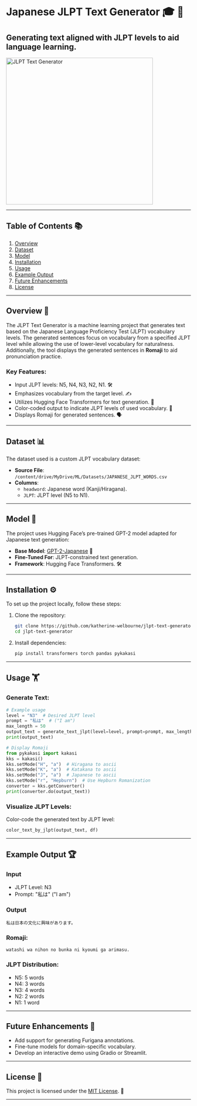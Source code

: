 # **Japanese JLPT Text Generator** 🎓 📖
Generating text aligned with JLPT levels to aid language learning.
---

<div align="left">
  <a href="https://github.com/katherine-welbourne/jlpt-text-generator/blob/main/jlpt_demo.png">
    <img src="jlpt_demo.png" alt="JLPT Text Generator" width="400">
  </a>
</div>

---

## **Table of Contents** 📚
1. [Overview](#overview)
2. [Dataset](#dataset)
3. [Model](#model)
4. [Installation](#installation)
5. [Usage](#usage)
6. [Example Output](#example-output)
7. [Future Enhancements](#future-enhancements)
8. [License](#license)

---

## **Overview** 📝
The JLPT Text Generator is a machine learning project that generates text based on the Japanese Language Proficiency Test (JLPT) vocabulary levels. The generated sentences focus on vocabulary from a specified JLPT level while allowing the use of lower-level vocabulary for naturalness. Additionally, the tool displays the generated sentences in **Romaji** to aid pronunciation practice.

### Key Features:
- Input JLPT levels: N5, N4, N3, N2, N1. 🛠️
- Emphasizes vocabulary from the target level. ✍️
- Utilizes Hugging Face Transformers for text generation. 🤖
- Color-coded output to indicate JLPT levels of used vocabulary. 🌈
- Displays Romaji for generated sentences. 🗣️

---

## **Dataset** 📊
The dataset used is a custom JLPT vocabulary dataset:
- **Source File**: `/content/drive/MyDrive/ML/Datasets/JAPANESE_JLPT_WORDS.csv`
- **Columns**:
  - `headword`: Japanese word (Kanji/Hiragana).
  - `JLPT`: JLPT level (N5 to N1).

---

## **Model** 🤖
The project uses Hugging Face’s pre-trained GPT-2 model adapted for Japanese text generation:
- **Base Model**: [GPT-2-Japanese](https://huggingface.co/colorfulscoop/gpt2-small-ja) 🚀
- **Fine-Tuned For**: JLPT-constrained text generation.
- **Framework**: Hugging Face Transformers. 🛠️

---

## **Installation** ⚙️
To set up the project locally, follow these steps:

1. Clone the repository:
   ```bash
   git clone https://github.com/katherine-welbourne/jlpt-text-generator.git
   cd jlpt-text-generator
   ```

2. Install dependencies:
   ```bash
   pip install transformers torch pandas pykakasi
   ```

---

## **Usage** 🏋️
### Generate Text:
```python
# Example usage
level = "N3"  # Desired JLPT level
prompt = "私は"  # ("I am")
max_length = 50
output_text = generate_text_jlpt(level=level, prompt=prompt, max_length=max_length)
print(output_text)

# Display Romaji
from pykakasi import kakasi
kks = kakasi()
kks.setMode("H", "a")  # Hiragana to ascii
kks.setMode("K", "a")  # Katakana to ascii
kks.setMode("J", "a")  # Japanese to ascii
kks.setMode("r", "Hepburn")  # Use Hepburn Romanization
converter = kks.getConverter()
print(converter.do(output_text))
```

### Visualize JLPT Levels:
Color-code the generated text by JLPT level:
```python
color_text_by_jlpt(output_text, df)
```

---

## **Example Output** 🏆
### Input
- JLPT Level: N3
- Prompt: "私は"  ("I am")

### Output
```plaintext
私は日本の文化に興味があります。
```
### Romaji:
```plaintext
watashi wa nihon no bunka ni kyoumi ga arimasu.
```

### JLPT Distribution:
- N5: 5 words
- N4: 3 words
- N3: 4 words
- N2: 2 words
- N1: 1 word

---

## **Future Enhancements** 🚀
- Add support for generating Furigana annotations.
- Fine-tune models for domain-specific vocabulary.
- Develop an interactive demo using Gradio or Streamlit.

---

## **License** 📜
This project is licensed under the [MIT License](LICENSE). 📖

---

